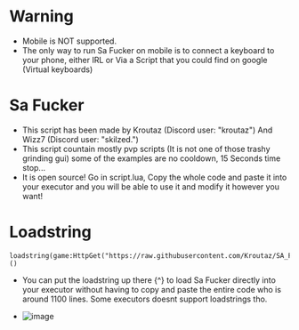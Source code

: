  # Warning
- Mobile is NOT supported.
- The only way to run Sa Fucker on mobile is to connect a keyboard to your phone, either IRL or Via a Script that you could find on google (Virtual keyboards)
 # Sa Fucker
- This script has been made by Kroutaz (Discord user: "kroutaz") And Wizz7 (Discord user: "skilzed.")
- This script countain mostly pvp scripts (It is not one of those trashy grinding gui) some of the examples are no cooldown, 15 Seconds time stop...
- It is open source! Go in script.lua, Copy the whole code and paste it into your executor and you will be able to use it and modify it however you want!
 # Loadstring
	loadstring(game:HttpGet("https://raw.githubusercontent.com/Kroutaz/SA_FUCKER/refs/heads/main/script.lua"))()
 - You can put the loadstring up there {^} to load Sa Fucker directly into your executor without having to copy and paste the entire code who is around 1100 lines. Some executors doesnt support loadstrings tho.


- ![image](https://github.com/user-attachments/assets/6e1e34b6-578c-4568-bcfa-f6b8aa57d3a8)
